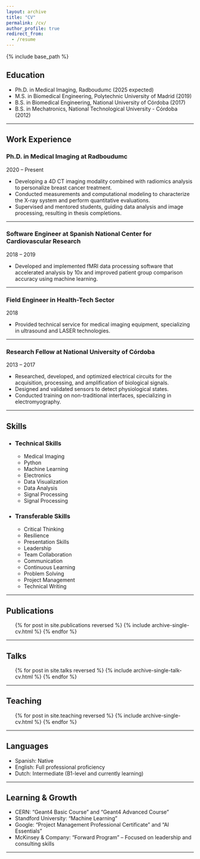 ```yaml
---
layout: archive
title: "CV"
permalink: /cv/
author_profile: true
redirect_from:
  - /resume
---
```


{% include base_path %}

## Education

- Ph.D. in Medical Imaging, Radboudumc (2025 expected)  
- M.S. in Biomedical Engineering, Polytechnic University of Madrid (2019)  
- B.S. in Biomedical Engineering, National University of Córdoba (2017)  
- B.S. in Mechatronics, National Technological University - Córdoba (2012)

---

## Work Experience

### **Ph.D. in Medical Imaging at Radboudumc**  
2020 – Present  
- Developing a 4D CT imaging modality combined with radiomics analysis to personalize breast cancer treatment.  
- Conducted measurements and computational modeling to characterize the X-ray system and perform quantitative evaluations.  
- Supervised and mentored students, guiding data analysis and image processing, resulting in thesis completions.

---

### **Software Engineer at Spanish National Center for Cardiovascular Research**  
2018 – 2019  
- Developed and implemented fMRI data processing software that accelerated analysis by 10x and improved patient group comparison accuracy using machine learning.  
---

### **Field Engineer in Health-Tech Sector**  
2018  
- Provided technical service for medical imaging equipment, specializing in ultrasound and LASER technologies.  

---

### **Research Fellow at National University of Córdoba**  
2013 – 2017  
- Researched, developed, and optimized electrical circuits for the acquisition, processing, and amplification of biological signals.  
- Designed and validated sensors to detect physiological states.  
- Conducted training on non-traditional interfaces, specializing in electromyography.  

---

## Skills

* ### Technical Skills
  * Medical Imaging
  * Python
  * Machine Learning
  * Electronics
  * Data Visualization
  * Data Analysis
  * Signal Processing
  * Signal Processing
 
* ### Transferable Skills
  * Critical Thinking
  * Resilience
  * Presentation Skills
  * Leadership
  * Team Collaboration
  * Communication
  * Continuous Learning
  * Problem Solving
  * Project Management
  * Technical Writing 

---

## Publications

  <ul>{% for post in site.publications reversed %}
    {% include archive-single-cv.html %}
  {% endfor %}</ul>

---

## Talks

  <ul>{% for post in site.talks reversed %}
    {% include archive-single-talk-cv.html  %}
  {% endfor %}</ul>

---

## Teaching

  <ul>{% for post in site.teaching reversed %}
    {% include archive-single-cv.html %}
  {% endfor %}</ul>

---

## Languages

- Spanish: Native
- English: Full professional proficiency
- Dutch: Intermediate (B1-level and currently learning)
  
---

## Learning & Growth

- CERN: “Geant4 Basic Course” and “Geant4 Advanced Course”
- Standford University: “Machine Learning”
- Google: “Project Management Professional Certificate” and “AI Essentials”
- McKinsey & Company: “Forward Program” – Focused on leadership and consulting skills
  
---
